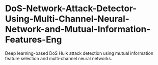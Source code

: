 # DoS-Network-Attack-Detector-Using-Multi-Channel-Neural-Network-and-Mutual-Information-Features-Eng
Deep learning-based DoS Hulk attack detection using mutual information feature selection and multi-channel neural networks.
